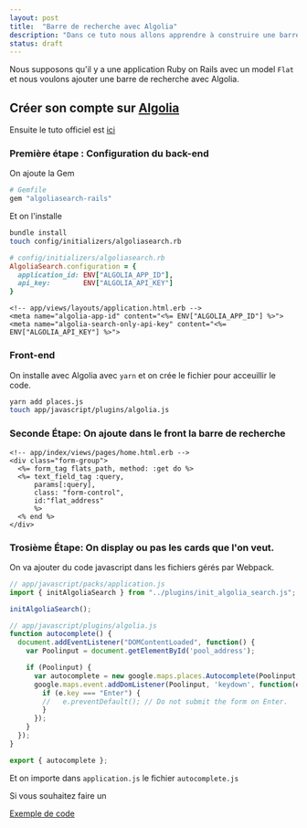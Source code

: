 ```yaml
---
layout: post
title:  "Barre de recherche avec Algolia"
description: "Dans ce tuto nous allons apprendre à construire une barre de recherche avec Algolia."
status: draft
---
```


Nous supposons qu'il y a une application Ruby on Rails avec un model `Flat` et nous voulons ajouter une barre de recherche avec Algolia.

## Créer son compte sur [Algolia](https://www.algolia.com/users/sign_up)

Ensuite le tuto officiel est [ici](https://www.algolia.com/doc/framework-integration/rails/getting-started/setup/?language=ruby)

### Première étape : Configuration du back-end

On ajoute la Gem

```ruby
# Gemfile
gem "algoliasearch-rails"
```

Et on l'installe

```sh
bundle install
touch config/initializers/algoliasearch.rb
```

```ruby
# config/initializers/algoliasearch.rb
AlgoliaSearch.configuration = {
  application_id: ENV["ALGOLIA_APP_ID"],
  api_key:        ENV["ALGOLIA_API_KEY"]
}
```

```erb
<!-- app/views/layouts/application.html.erb -->
<meta name="algolia-app-id" content="<%= ENV["ALGOLIA_APP_ID"] %>">
<meta name="algolia-search-only-api-key" content="<%= ENV["ALGOLIA_API_KEY"] %>">
```

### Front-end

On installe avec Algolia avec `yarn` et on crée le fichier pour acceuillir le code.

```sh
yarn add places.js
touch app/javascript/plugins/algolia.js
```




### Seconde Étape: On ajoute dans le front la barre de recherche

```erb
<!-- app/index/views/pages/home.html.erb -->
<div class="form-group">
  <%= form_tag flats_path, method: :get do %>
  <%= text_field_tag :query,
      params[:query],
      class: "form-control",
      id:"flat_address"
      %>
  <% end %>
</div>
```

### Trosième Étape: On display ou pas les cards que l'on veut.

On va ajouter du code javascript dans les fichiers gérés par Webpack.

```js
// app/javascript/packs/application.js
import { initAlgoliaSearch } from "../plugins/init_algolia_search.js";

initAlgoliaSearch();
````

```js
// app/javascript/plugins/algolia.js
function autocomplete() {
  document.addEventListener("DOMContentLoaded", function() {
    var Poolinput = document.getElementById('pool_address');

    if (Poolinput) {
      var autocomplete = new google.maps.places.Autocomplete(Poolinput, { types: [ 'geocode' ] });
      google.maps.event.addDomListener(Poolinput, 'keydown', function(e) {
        if (e.key === "Enter") {
        //   e.preventDefault(); // Do not submit the form on Enter.
        }
      });
    }
  });
}

export { autocomplete };
```

Et on importe dans `application.js` le fichier `autocomplete.js`

Si vous souhaitez faire un

[Exemple de code](https://gist.github.com/Martin-Alexander/95cf3272a4ac7e6905eaecf53f66687d)
